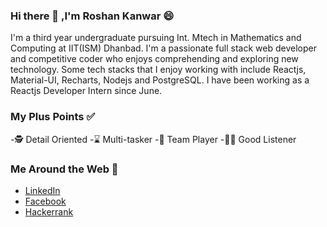 ### Hi there 👋 ,I'm Roshan Kanwar 😄

I'm a third year undergraduate pursuing Int. Mtech in Mathematics and Computing at IIT(ISM) Dhanbad. I'm a passionate full stack web developer and competitive coder who enjoys comprehending and exploring new technology. Some tech stacks that I enjoy working with include Reactjs, Material-UI, Recharts, Nodejs and PostgreSQL. I have been working as a Reactjs Developer Intern since June.

### My Plus Points ✅

-🕵 Detail Oriented
-⌛ Multi-tasker
-🤝 Team Player
-👂🏻 Good Listener

### Me Around the Web 📱

* [LinkedIn](https://www.linkedin.com/in/roshan0708/)
* [Facebook](https://www.facebook.com/roshan.kanwar.9)
* [Hackerrank](https://www.hackerrank.com/roshan_0708)

